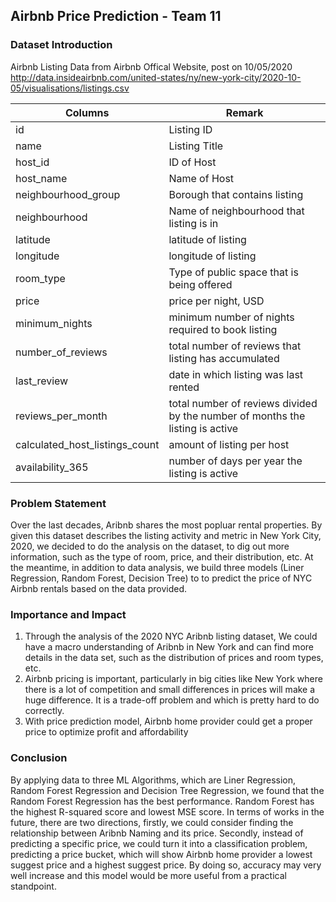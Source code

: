 ## Airbnb Price Prediction - Team 11

### Dataset Introduction
Airbnb Listing Data from Airbnb Offical Website, post on 10/05/2020
http://data.insideairbnb.com/united-states/ny/new-york-city/2020-10-05/visualisations/listings.csv

|Columns | Remark |
| --- | --- |
| id | Listing ID|
|name| Listing Title|
| host_id | ID of Host|
| host_name | Name of Host|
| neighbourhood_group | Borough that contains listing|
| neighbourhood | Name of neighbourhood that listing is in|
| latitude | latitude of listing|
| longitude |longitude of listing|
| room_type | Type of public space that is being offered|
| price | price per night, USD|
| minimum_nights | minimum number of nights required to book listing|
| number_of_reviews | total number of reviews that listing has accumulated|
| last_review | date in which listing was last rented|
| reviews_per_month | total number of reviews divided by the number of months the listing is active|
| calculated_host_listings_count | amount of listing per host|
| availability_365 | number of days per year the listing is active|

### Problem Statement

Over the last decades, Aribnb shares the most popluar rental properties. By given this dataset describes the listing activity and metric in New York City, 2020, we decided to do the analysis on the dataset, to dig out more information, such as the type of room, price, and their distribution, etc. At the meantime, in addition to data analysis, we build three models (Liner Regression, Random Forest, Decision Tree) to to predict the price of NYC Airbnb rentals based on the data provided.

### Importance and Impact

1. Through the analysis of the 2020 NYC Aribnb listing dataset, We could have a macro understanding of Aribnb in New York and can find more details in the data set, such as the distribution of prices and room types, etc.  
2. Airbnb pricing is important, particularly in big cities like New York where there is a lot of competition and small differences in prices will make a huge difference. It is a trade-off problem and which is pretty hard to do correctly. 
3. With price prediction model, Airbnb home provider could get a proper price to optimize profit and affordability



### Conclusion
By applying data to three ML Algorithms, which are Liner Regression, Random Forest Regression and Decision Tree Regression, we found that the Random Forest Regression has the best performance. Random Forest has the highest R-squared score and lowest MSE score. In terms of works in the future, there are two directions, firstly, we could consider finding the relationship between Aribnb Naming and its price. Secondly, instead of predicting a specific price, we could turn it into a classification problem, predicting a price bucket, which will show Airbnb home provider a lowest suggest price and a highest suggest price. By doing so, accuracy may very well increase and this model would be more useful from a practical standpoint.

